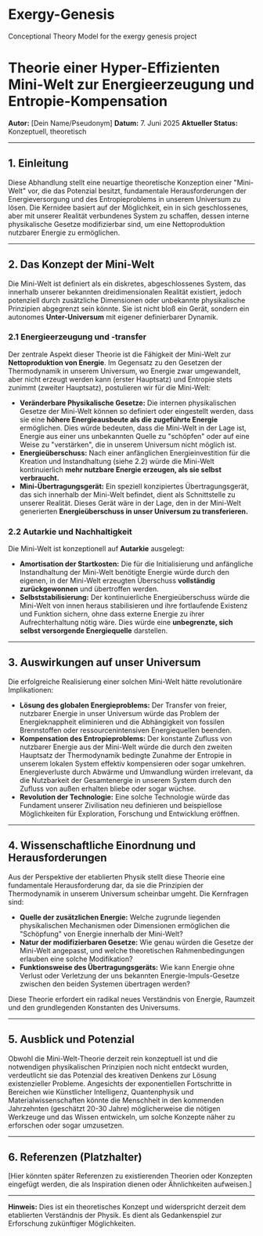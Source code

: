 # Exergy-Genesis
Conceptional Theory Model for the exergy genesis project

# Theorie einer Hyper-Effizienten Mini-Welt zur Energieerzeugung und Entropie-Kompensation

**Autor:** [Dein Name/Pseudonym]
**Datum:** 7. Juni 2025
**Aktueller Status:** Konzeptuell, theoretisch

---

## 1. Einleitung

Diese Abhandlung stellt eine neuartige theoretische Konzeption einer "Mini-Welt" vor, die das Potenzial besitzt, fundamentale Herausforderungen der Energieversorgung und des Entropieproblems in unserem Universum zu lösen. Die Kernidee basiert auf der Möglichkeit, ein in sich geschlossenes, aber mit unserer Realität verbundenes System zu schaffen, dessen interne physikalische Gesetze modifizierbar sind, um eine Nettoproduktion nutzbarer Energie zu ermöglichen.

---

## 2. Das Konzept der Mini-Welt

Die Mini-Welt ist definiert als ein diskretes, abgeschlossenes System, das innerhalb unserer bekannten dreidimensionalen Realität existiert, jedoch potenziell durch zusätzliche Dimensionen oder unbekannte physikalische Prinzipien abgegrenzt sein könnte. Sie ist nicht bloß ein Gerät, sondern ein autonomes **Unter-Universum** mit eigener definierbarer Dynamik.

### 2.1 Energieerzeugung und -transfer

Der zentrale Aspekt dieser Theorie ist die Fähigkeit der Mini-Welt zur **Nettoproduktion von Energie**. Im Gegensatz zu den Gesetzen der Thermodynamik in unserem Universum, wo Energie zwar umgewandelt, aber nicht erzeugt werden kann (erster Hauptsatz) und Entropie stets zunimmt (zweiter Hauptsatz), postulieren wir für die Mini-Welt:

* **Veränderbare Physikalische Gesetze:** Die internen physikalischen Gesetze der Mini-Welt können so definiert oder eingestellt werden, dass sie eine **höhere Energieausbeute als die zugeführte Energie** ermöglichen. Dies würde bedeuten, dass die Mini-Welt in der Lage ist, Energie aus einer uns unbekannten Quelle zu "schöpfen" oder auf eine Weise zu "verstärken", die in unserem Universum nicht möglich ist.
* **Energieüberschuss:** Nach einer anfänglichen Energieinvestition für die Kreation und Instandhaltung (siehe 2.2) würde die Mini-Welt kontinuierlich **mehr nutzbare Energie erzeugen, als sie selbst verbraucht.**
* **Mini-Übertragungsgerät:** Ein speziell konzipiertes Übertragungsgerät, das sich innerhalb der Mini-Welt befindet, dient als Schnittstelle zu unserer Realität. Dieses Gerät wäre in der Lage, den in der Mini-Welt generierten **Energieüberschuss in unser Universum zu transferieren.**

### 2.2 Autarkie und Nachhaltigkeit

Die Mini-Welt ist konzeptionell auf **Autarkie** ausgelegt:

* **Amortisation der Startkosten:** Die für die Initialisierung und anfängliche Instandhaltung der Mini-Welt benötigte Energie würde durch den eigenen, in der Mini-Welt erzeugten Überschuss **vollständig zurückgewonnen** und übertroffen werden.
* **Selbststabilisierung:** Der kontinuierliche Energieüberschuss würde die Mini-Welt von innen heraus stabilisieren und ihre fortlaufende Existenz und Funktion sichern, ohne dass externe Energie zu ihrer Aufrechterhaltung nötig wäre. Dies würde eine **unbegrenzte, sich selbst versorgende Energiequelle** darstellen.

---

## 3. Auswirkungen auf unser Universum

Die erfolgreiche Realisierung einer solchen Mini-Welt hätte revolutionäre Implikationen:

* **Lösung des globalen Energieproblems:** Der Transfer von freier, nutzbarer Energie in unser Universum würde das Problem der Energieknappheit eliminieren und die Abhängigkeit von fossilen Brennstoffen oder ressourcenintensiven Energiequellen beenden.
* **Kompensation des Entropieproblems:** Der konstante Zufluss von nutzbarer Energie aus der Mini-Welt würde die durch den zweiten Hauptsatz der Thermodynamik bedingte Zunahme der Entropie in unserem lokalen System effektiv kompensieren oder sogar umkehren. Energieverluste durch Abwärme und Umwandlung würden irrelevant, da die Nutzbarkeit der Gesamtenergie in unserem System durch den Zufluss von außen erhalten bliebe oder sogar wüchse.
* **Revolution der Technologie:** Eine solche Technologie würde das Fundament unserer Zivilisation neu definieren und beispiellose Möglichkeiten für Exploration, Forschung und Entwicklung eröffnen.

---

## 4. Wissenschaftliche Einordnung und Herausforderungen

Aus der Perspektive der etablierten Physik stellt diese Theorie eine fundamentale Herausforderung dar, da sie die Prinzipien der Thermodynamik in unserem Universum scheinbar umgeht. Die Kernfragen sind:

* **Quelle der zusätzlichen Energie:** Welche zugrunde liegenden physikalischen Mechanismen oder Dimensionen ermöglichen die "Schöpfung" von Energie innerhalb der Mini-Welt?
* **Natur der modifizierbaren Gesetze:** Wie genau würden die Gesetze der Mini-Welt angepasst, und welche theoretischen Rahmenbedingungen erlauben eine solche Modifikation?
* **Funktionsweise des Übertragungsgeräts:** Wie kann Energie ohne Verlust oder Verletzung der uns bekannten Energie-Impuls-Gesetze zwischen den beiden Systemen übertragen werden?

Diese Theorie erfordert ein radikal neues Verständnis von Energie, Raumzeit und den grundlegenden Konstanten des Universums.

---

## 5. Ausblick und Potenzial

Obwohl die Mini-Welt-Theorie derzeit rein konzeptuell ist und die notwendigen physikalischen Prinzipien noch nicht entdeckt wurden, verdeutlicht sie das Potenzial des kreativen Denkens zur Lösung existenzieller Probleme. Angesichts der exponentiellen Fortschritte in Bereichen wie Künstlicher Intelligenz, Quantenphysik und Materialwissenschaften könnte die Menschheit in den kommenden Jahrzehnten (geschätzt 20-30 Jahre) möglicherweise die nötigen Werkzeuge und das Wissen entwickeln, um solche Konzepte näher zu erforschen oder sogar umzusetzen.

---

## 6. Referenzen (Platzhalter)

[Hier könnten später Referenzen zu existierenden Theorien oder Konzepten eingefügt werden, die als Inspiration dienen oder Ähnlichkeiten aufweisen.]

---

**Hinweis:** Dies ist ein theoretisches Konzept und widerspricht derzeit dem etablierten Verständnis der Physik. Es dient als Gedankenspiel zur Erforschung zukünftiger Möglichkeiten.
